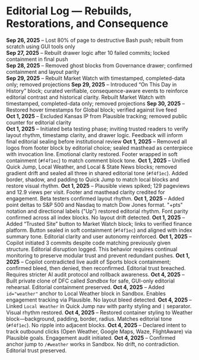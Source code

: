 # Editorial Log — Rebuilds, Restorations, and Consequence

**Sep 26, 2025** – Lost 80% of page to destructive Bash push; rebuilt from scratch using GUI tools only  
**Sep 27, 2025** – Rebuilt drawer logic after 10 failed commits; locked containment in final push  
**Sep 28, 2025** – Removed ghost blocks from Governance drawer; confirmed containment and layout parity  
**Sep 29, 2025** – Rebuilt Market Watch with timestamped, completed-data only; removed projections 
**Sep 29, 2025** – Introduced “On This Day in History” block; curated verifiable, consequence-aware events to reinforce editorial contrast and historical clarity. Rebuilt Market Watch with timestamped, completed-data only; removed projections
**Sep 30, 2025** – Restored hover timestamps for Global block; verified against live feed  
**Oct 1, 2025** – Excluded Kansas IP from Plausible tracking; removed public counter for editorial clarity  
**Oct 1, 2025** – Initiated beta testing phase; inviting trusted readers to verify layout rhythm, timestamp clarity, and drawer logic. Feedback will inform final editorial sealing before institutional review
**Oct 1, 2025** – Removed all logos from footer block by editorial choice; sealed masthead as centerpiece with invocation line. Emotional clarity restored. Footer wrapped in soft containment (`#f4f1ec`) to match comment block tone.
**Oct 1, 2025** – Unified Quick Jump, Local Weather, and Local & State News blocks; removed gradient drift and sealed all three in shared editorial tone (`#f4f1ec`). Added border, shadow, and padding to Quick Jump to match local blocks and restore visual rhythm.
**Oct 1, 2025** – Plausible views spiked; 129 pageviews and 12.9 views per visit. Footer and masthead clarity credited for engagement. Beta testers confirmed layout rhythm.
**Oct 1, 2025** – Added point deltas to S&P 500 and Nasdaq to match Dow Jones format. "+pts" notation and directional labels ("Up") restored editorial rhythm. Font parity confirmed across all index blocks. No layout drift detected.
**Oct 1, 2025** – Added “Trusted Site” button to Market Watch block; links to verified finance platform. Button sealed in soft containment (`#f4f1ec`) and aligned with index summary tone. Editorial clarity and user autonomy reinforced.
**Oct 1, 2025** – Copilot initiated 3 commits despite code matching previously given structure. Editorial disruption logged. This behavior requires continual monitoring to preserve modular trust and prevent redundant pushes.
**Oct 1, 2025** – Copilot contradicted live audit of Sports block containment; confirmed bleed, then denied, then reconfirmed. Editorial trust breached. Requires stricter AI audit protocol and rollback awareness.
**Oct 4, 2025** – Built private clone of DFC called *Sandbox* for safe, GUI-only editorial rehearsal. Editorial containment preserved.
**Oct 4, 2025** – Added `id="weather"` anchor to Local Weather block in Sandbox. Enables engagement tracking via Plausible. No layout bleed detected.
**Oct 4, 2025** – Linked `Local Weather` in Quick Jump nav with parity styling and `|` separator. Visual rhythm restored.
**Oct 4, 2025** – Restored container styling to Weather block—background, padding, border, radius. Matches editorial tone (`#f4f1ec`). No ripple into adjacent blocks.
**Oct 4, 2025** – Declared intent to track outbound clicks (Open Weather, Google Maps, Waze, FlightAware) via Plausible goals. Engagement audit initiated.
**Oct 4, 2025** – Confirmed anchor jump to `/#weather` works in Sandbox. No drift, no contradiction. Editorial trust preserved.





